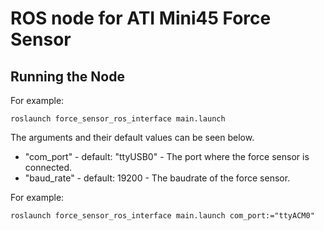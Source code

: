 # ROS node for ATI Mini45 Force Sensor

## Running the Node

For example:
```
roslaunch force_sensor_ros_interface main.launch
```

The arguments and their default values can be seen below.
- "com_port" - default: "ttyUSB0" - The port where the force sensor is connected.
- "baud_rate" - default: 19200 - The baudrate of the force sensor.

For example:
```
roslaunch force_sensor_ros_interface main.launch com_port:="ttyACM0"
```

